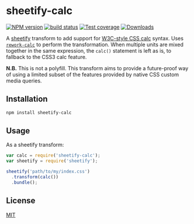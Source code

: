 # sheetify-calc
[![NPM version][npm-image]][npm-url]
[![build status][travis-image]][travis-url]
[![Test coverage][coveralls-image]][coveralls-url]
[![Downloads][downloads-image]][downloads-url]

A [sheetify][sheetify-url] transform to add support for
[W3C-style CSS calc](http://www.w3.org/TR/css3-values/#calc-notation)
syntax. Uses [`rework-calc`][rework-calc] to perform the transformation.
When multiple units are mixed together in the same expression, the `calc()`
statement is left as is, to fallback to the CSS3 calc feature.

__N.B.__ This is not a polyfill. This transform aims to provide a future-proof way
of using a limited subset of the features provided by native CSS custom media
queries.

## Installation
```bash
npm install sheetify-calc
```

## Usage
As a sheetify transform:
```js
var calc = require('sheetify-calc');
var sheetify = require('sheetify');

sheetify('path/to/my/index.css')
  .transform(calc())
  .bundle();
```

## License
[MIT](https://tldrlegal.com/license/mit-license)

[npm-image]: https://img.shields.io/npm/v/sheetify-calc.svg?style=flat-square
[npm-url]: https://npmjs.org/package/sheetify-calc
[travis-image]: https://img.shields.io/travis/yoshuawuyts/sheetify-calc.svg?style=flat-square
[travis-url]: https://travis-ci.org/yoshuawuyts/sheetify-calc
[coveralls-image]: https://img.shields.io/coveralls/yoshuawuyts/sheetify-calc.svg?style=flat-square
[coveralls-url]: https://coveralls.io/r/yoshuawuyts/sheetify-calc?branch=master
[downloads-image]: http://img.shields.io/npm/dm/sheetify-calc.svg?style=flat-square
[downloads-url]: https://npmjs.org/package/sheetify-calc

[sheetify-url]: https://github.com/requireio/sheetify
[rework-calc]: https://github.com/reworkcss/rework-calc
